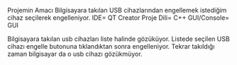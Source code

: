 Projemin Amacı
Bilgisayara takılan USB cihazlarından engellemek istediğim cihaz seçilerek engelleniyor.
IDE= QT Creator
Proje Dili= C++
GUI/Console= GUI

Bilgisayara takılan usb cihazları liste halinde gözüküyor. Listede seçilen USB cihazı engelle butonuna tıklandıktan sonra engelleniyor.
Tekrar takıldığı zaman bilgisayar da o usb cihazı gözükmüyor.
